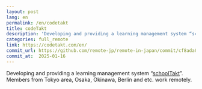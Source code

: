 ```yaml
---
layout: post
lang: en
permalink: /en/codetakt
title: codeTakt
description: 'Developing and providing a learning management system “schoolTakt”. Members from Tokyo area, Osaka, Okinawa, Berlin and etc. work remotely.'
categories: full_remote
link: https://codetakt.com/en/
commit_url: https://github.com/remote-jp/remote-in-japan/commit/cf8ada8eae0f29603e476cd235d4527e9ea268e4
commit_at:  2025-01-16
---
```


<p>Developing and providing a learning management system “<a href="https://schooltakt.com/en/">schoolTakt</a>”. Members from Tokyo area, Osaka, Okinawa, Berlin and etc. work remotely.</p>
